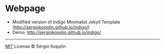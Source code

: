 # Webpage

* Modified version of Indigo Minimalist Jekyll Template (http://sergiokopplin.github.io/indigo/)
* Demo: http://sergiokopplin.github.io/indigo/

***

[MIT](http://kopplin.mit-license.org/) License © Sérgio Kopplin

